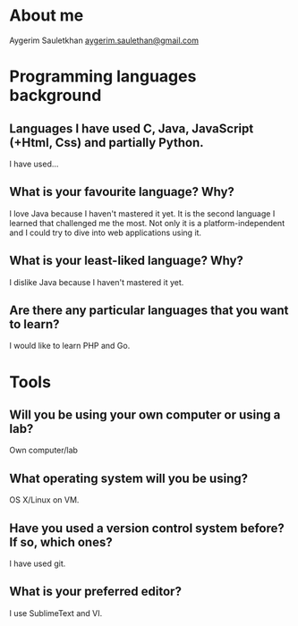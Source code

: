 # About me

Aygerim Sauletkhan <aygerim.saulethan@gmail.com>

# Programming languages background

## Languages I have used C, Java, JavaScript (+Html, Css) and partially Python. 
I have used…

## What is your favourite language?  Why?

I love Java because I haven't mastered it yet.
It is the second language I learned that challenged me the most. Not only it is a platform-independent and I could try to dive into web applications using it. 

## What is your least-liked language?  Why?

I dislike Java because I haven't mastered it yet.

## Are there any particular languages that you want to learn?

I would like to learn PHP and Go. 


# Tools

## Will you be using your own computer or using a lab?

Own computer/lab

## What operating system will you be using?

OS X/Linux on VM.

## Have you used a version control system before?  If so, which ones?

I have used git. 

## What is your preferred editor?

I use SublimeText and VI.
